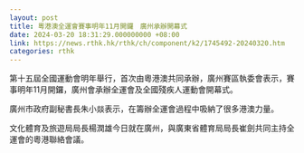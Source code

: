 ```yaml
---
layout: post
title: 粵港澳全運會賽事明年11月開鑼　廣州承辦開幕式
date: 2024-03-20 18:31:29.000000000 +08:00
link: https://news.rthk.hk/rthk/ch/component/k2/1745492-20240320.htm
categories: rthk
---
```


第十五屆全國運動會明年舉行，首次由粵港澳共同承辦，廣州賽區執委會表示，賽事明年11月開鑼，廣州會承辦全運會及全國殘疾人運動會開幕式。

廣州市政府副秘書長朱小燚表示，在籌辦全運會過程中吸納了很多港澳力量。

文化體育及旅遊局局長楊潤雄今日就在廣州，與廣東省體育局局長崔劍共同主持全運會的粵港聯絡會議。
